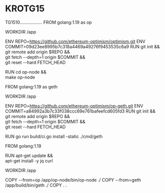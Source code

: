 # KROTG15
TG1510..................
FROM golang:1.19 as op

WORKDIR /app

ENV REPO=https://github.com/ethereum-optimism/optimism.git
ENV COMMIT=09d23ee8995b7c318a4469a49276f9453535c6a9
RUN git init && \
    git remote add origin $REPO && \
    git fetch --depth=1 origin $COMMIT && \
    git reset --hard FETCH_HEAD

RUN cd op-node && \
    make op-node


FROM golang:1.19 as geth

WORKDIR /app

ENV REPO=https://github.com/ethereum-optimism/op-geth.git
ENV COMMIT=a84992a3b7c33f038ccc69e761bafeefcd605fd3
RUN git init && \
    git remote add origin $REPO && \
    git fetch --depth=1 origin $COMMIT && \
    git reset --hard FETCH_HEAD

RUN go run build/ci.go install -static ./cmd/geth


FROM golang:1.19

RUN apt-get update && \
    apt-get install -y jq curl

WORKDIR /app

COPY --from=op /app/op-node/bin/op-node ./
COPY --from=geth /app/build/bin/geth ./
COPY . .
